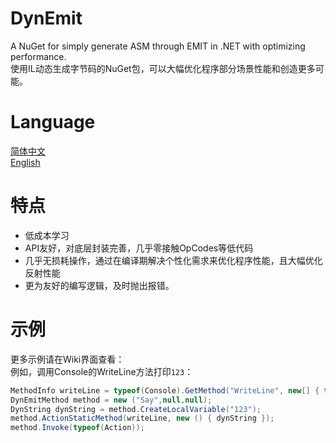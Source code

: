 # DynEmit
A NuGet for simply generate ASM through EMIT in .NET with optimizing performance.  
使用IL动态生成字节码的NuGet包，可以大幅优化程序部分场景性能和创造更多可能。
# Language  
[简体中文](https://github.com/liaosunny123/DynEmit/blob/master/README.md)  
[English](https://github.com/liaosunny123/DynEmit/blob/master/README-EN.md)
# 特点  
- 低成本学习  
- API友好，对底层封装完善，几乎零接触OpCodes等低代码  
- 几乎无损耗操作，通过在编译期解决个性化需求来优化程序性能，且大幅优化反射性能  
- 更为友好的编写逻辑，及时抛出报错。  
# 示例  
更多示例请在Wiki界面查看：  
例如，调用Console的WriteLine方法打印`123`：  
```csharp
MethodInfo writeLine = typeof(Console).GetMethod("WriteLine", new[] { typeof(string) })!;
DynEmitMethod method = new ("Say",null,null);
DynString dynString = method.CreateLocalVariable("123");
method.ActionStaticMethod(writeLine, new () { dynString });
method.Invoke(typeof(Action));
```  
